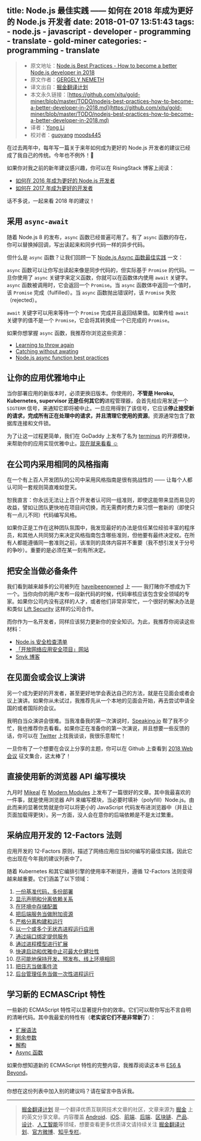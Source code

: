 title: Node.js 最佳实践 —— 如何在 2018 年成为更好的 Node.js 开发者
date: 2018-01-07 13:51:43
tags:
    - node.js
    - javascript
    - developer
    - programming
    - translate
    - gold-miner
categories:
    - programming
    - translate
---
> * 原文地址：[Node.js Best Practices - How to become a better Node.js developer in 2018](https://nemethgergely.com/nodejs-best-practices-how-to-become-a-better-developer-in-2018/)
> * 原文作者：[GERGELY NEMETH](https://nemethgergely.com/)
> * 译文出自：[掘金翻译计划](https://github.com/xitu/gold-miner)
> * 本文永久链接：[https://github.com/xitu/gold-miner/blob/master/TODO/nodejs-best-practices-how-to-become-a-better-developer-in-2018.md](https://github.com/xitu/gold-miner/blob/master/TODO/nodejs-best-practices-how-to-become-a-better-developer-in-2018.md)
> * 译者：[Yong Li](https://github.com/NeilLi1992)
> * 校对者：[guoyang](https://github.com/gy134340) [moods445](https://github.com/moods445)

在过去两年中，每年写一篇关于来年如何成为更好的 Node.js 开发者的建议已经成了我自己的传统。今年也不例外！🤗

如果你对我之前的新年建议感兴趣，你可以在 RisingStack 博客上阅读：

* [如何在 2016 年成为更好的 Node.js 开发者](https://blog.risingstack.com/how-to-become-a-better-node-js-developer-in-2016/)
* [如何在 2017 年成为更好的开发者](https://blog.risingstack.com/node-js-best-practices-2017/)

话不多说，一起来看 2018 年的建议！

## 采用 `async-await`

随着 Node.js 8 的发布，`async` 函数已经普遍可用了。有了 `async` 函数的存在，你可以替换掉回调，写出读起来和同步代码一样的异步代码。

但什么是 `async` 函数？让我们回顾一下 [Node.js Async 函数最佳实践](https://nemethgergely.com/async-function-best-practices/) 一文：

`async` 函数可以让你写出读起来像是同步代码的，但实际基于 `Promise` 的代码。一旦你使用了 `async` 关键字来定义函数，你就可以在函数体内使用 `await` 关键字。`async` 函数被调用时，它会返回一个 `Promise`。当 `async` 函数体中返回一个值时，该 `Promise` 完成（fulfilled）。当 `async` 函数抛出错误时，该 `Promise` 失败（rejected）。

`await` 关键字可以用来等待一个 `Promise` 完成并且返回结果值。如果传给 `await` 关键字的值不是一个 `Promise`，它会将其转换成一个已完成的 `Promise`。

如果你想掌握 `async` 函数，我推荐你浏览这些资源：

* [Learning to throw again](https://hueniverse.com/learning-to-throw-again-79b498504d28)
* [Catching without awating](https://hueniverse.com/catching-without-awaiting-b2cb7df45790)
* [Node.js async function best practices](https://nemethgergely.com/async-function-best-practices/)

## 让你的应用优雅地中止

当你部署应用的新版本时，必须更换旧版本。你使用的，**不管是 Heroku, Kubernetes, supervisor 还是任何其它的**进程管理器，会首先给应用发送一个 `SIGTERM` 信号，来通知它即将被中止。一旦应用得到了该信号，它应该**停止接受新的请求，完成所有正在处理中的请求，并且清理它使用的资源**。资源通常包含了数据库连接和文件锁。

为了让这一过程更简单，我们在 GoDaddy 上发布了名为 [terminus](https://github.com/godaddy/terminus) 的开源模块，来帮助你的应用实现优雅中止。[现在就来看看 ☺️](https://github.com/godaddy/terminus)

## 在公司内采用相同的风格指南

在一个有上百人开发团队的公司中采用风格指南是很有挑战性的 —— 让每个人都认可同一套规则简直难如登天。

恕我直言：你永远无法让上百个开发者认可同一组准则，即使这能带来显而易见的收益，譬如让团队更快地在项目间切换，而无需费时费力来习惯一套新的（即使只有一点儿不同）代码编写风格。

如果你正是工作在这种团队氛围中，我发现最好的办法是信任某位经验丰富的程序员，和其他人共同努力来决定风格指南包含哪些准则，但他要有最终决定权。在所有人都能遵循同一套准则之前，该准则的具体内容并不重要（我不想引发关于分号的争吵）。重要的是必须在某一刻有所决定。

## 把安全当做必备条件

我们看到越来越多的公司被列在 [haveibeenpwned](https://haveibeenpwned.com/) 上 —— 我打赌你不想成为下一个。当你向你的用户发布一段新代码的时候，代码审核应该包含安全领域的专家。如果你公司内没有这样的人才，或者他们非常非常忙，一个很好的解决办法是和类似 [Lift Security](https://liftsecurity.io/reviews/) 这样的公司合作。

而你作为一名开发者，同样应该努力更新你的安全知识。为此，我推荐你阅读这些材料：

* [Node.js 安全检查清单](https://blog.risingstack.com/node-js-security-checklist/)
* [「开放网络应用安全项目」网站](https://www.owasp.org/index.php/Main_Page)
* [Snyk 博客](https://snyk.io/blog/)

## 在见面会或会议上演讲

另一个成为更好的开发者，甚至更好地学会表达自己的方法，就是在见面会或者会议上演讲。如果你从未试过，我推荐先从一个本地的见面会开始，再去尝试申请全国的或者国际的会议。

我明白当众演讲会很难。当我准备我的第一次演说时，[Speaking.io](http://speaking.io/) 帮了我不少忙，我也推荐你去看看。如果你正在准备你的第一次演说，并且想要一些反馈的话，你可以在 [Twitter](https://twitter.com/nthgergo) 上找我谈谈，我很乐意帮忙！

一旦你有了一个想要在会议上分享的主题，你可以在 Github 上查看到 [2018 Web 会议](https://github.com/asciidisco/web-conferences-2018/blob/master/README.md) 征文集合，这太棒了！

## 直接使用新的浏览器 API 编写模块

九月时 [Mikeal](https://medium.com/@mikeal) 在 [Modern Modules](https://medium.com/@mikeal/modern-modules-d99b6867b8f1) 上发布了一篇很好的文章。其中我最喜欢的一件事，就是使用浏览器 API 来编写模块，当必要时填补（polyfill）Node.js。由此而来的显著优势就是你可以将更小的 JavaScript 代码发布进浏览器中（并且让页面加载得更快）。另一方面，没人会在意你的后端依赖是不是太过繁重。

## 采纳应用开发的 12-Factors 法则

应用开发的 12-Factors 原则，描述了网络应用应当如何编写的最佳实践，因此它也出现在今年我的建议列表中了。

随着 Kubernetes 和其它编排引擎的使用率不断提升，遵循 12-Factors 法则变得越来越重要。它们涵盖了以下领域：

1. [一份基准代码，多份部署](http://12factor.net/codebase)
2. [显示声明和分离依赖关系](http://12factor.net/dependencies)
3. [在环境中存储配置](http://12factor.net/config)
4. [把后端服务当做附加资源](http://12factor.net/backing-services)
5. [严格分离构建和运行](http://12factor.net/build-release-run)
6. [以一个或多个无状态进程运行应用](http://12factor.net/processes)
7. [通过端口绑定提供服务](http://12factor.net/port-binding)
8. [通过进程模型进行扩展](http://12factor.net/concurrency)
9. [快速启动和优雅中止可最大化健壮性](http://12factor.net/disposability)
10. [尽可能地保持开发、预发布、线上环境相同](http://12factor.net/dev-prod-parity)
11. [把日志当做事件流](http://12factor.net/logs)
12. [后台管理任务当做一次性进程运行](http://12factor.net/admin-processes)

## 学习新的 ECMASCript 特性

一些新的 ECMAScript 特性可以显著提升你的效率。它们可以帮你写出不言自明的清晰代码。其中我最爱的特性有（**老实说它们不是非常新了**）：

* [扩展语法](https://developer.mozilla.org/en-US/docs/Web/JavaScript/Reference/Operators/Spread_operator)
* [剩余参数](https://developer.mozilla.org/en-US/docs/Web/JavaScript/Reference/Functions/rest_parameters)
* [解构](https://developer.mozilla.org/en-US/docs/Web/JavaScript/Reference/Operators/Destructuring_assignment)
* [Async 函数](https://developer.mozilla.org/en-US/docs/Web/JavaScript/Reference/Statements/async_function)

如果你想知道新的 ECMAScript 特性的完整内容，我推荐阅读这本书 [ES6 & Beyond](https://github.com/getify/You-Dont-Know-JS/blob/master/es6%20&%20beyond/README.md#you-dont-know-js-es6--beyond)。

* * *

你想在这份列表中加入别的建议吗？请在留言中告诉我。


---

> [掘金翻译计划](https://github.com/xitu/gold-miner) 是一个翻译优质互联网技术文章的社区，文章来源为 [掘金](https://juejin.im) 上的英文分享文章。内容覆盖 [Android](https://github.com/xitu/gold-miner#android)、[iOS](https://github.com/xitu/gold-miner#ios)、[前端](https://github.com/xitu/gold-miner#前端)、[后端](https://github.com/xitu/gold-miner#后端)、[区块链](https://github.com/xitu/gold-miner#区块链)、[产品](https://github.com/xitu/gold-miner#产品)、[设计](https://github.com/xitu/gold-miner#设计)、[人工智能](https://github.com/xitu/gold-miner#人工智能)等领域，想要查看更多优质译文请持续关注 [掘金翻译计划](https://github.com/xitu/gold-miner)、[官方微博](http://weibo.com/juejinfanyi)、[知乎专栏](https://zhuanlan.zhihu.com/juejinfanyi)。